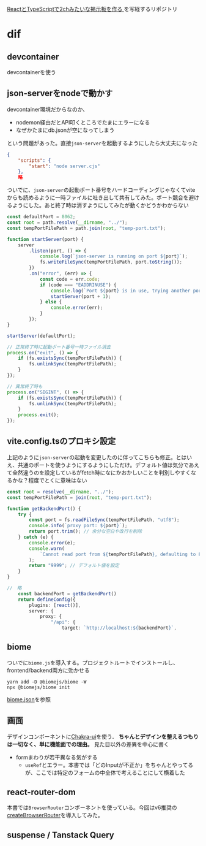 [ReactとTypeScriptで2chみたいな掲示板を作る ](https://techbookfest.org/product/uGAcppti6jMYVaKZSKjSLS?productVariantID=8Ee4JmqUGuhgD0f6fBzaW5)を写経するリポジトリ

# dif

## devcontainer
devcontainerを使う
## json-serverをnodeで動かす
devcontainer環境だからなのか、

- nodemon経由だとAPI叩くところでたまにエラーになる
- なぜかたまにdb.jsonが空になってしまう

という問題があった。直接`json-server`を起動するようにしたら大丈夫になった

```backend/package.json
{
    "scripts": {
        "start": "node server.cjs"
    },
    略
```

ついでに、`json-server`の起動ポート番号をハードコーディングじゃなくてviteからも読めるように一時ファイルに吐き出して共有してみた。ポート競合を避けるようにした。あと終了時は消すようにしてみたが動くかどうかわからない

```cjs
const defaultPort = 8062;
const root = path.resolve(__dirname, "../");
const tempPortFilePath = path.join(root, "temp-port.txt");

function startServer(port) {
	server
		.listen(port, () => {
			console.log(`json-server is running on port ${port}`);
			fs.writeFileSync(tempPortFilePath, port.toString());
		})
		.on("error", (err) => {
			const code = err.code;
			if (code === "EADDRINUSE") {
				console.log(`Port ${port} is in use, trying another port.`);
				startServer(port + 1);
			} else {
				console.error(err);
			}
		});
}

startServer(defaultPort);

// 正常終了時に起動ポート番号一時ファイル消去
process.on("exit", () => {
	if (fs.existsSync(tempPortFilePath)) {
		fs.unlinkSync(tempPortFilePath);
	}
});

// 異常終了時も
process.on("SIGINT", () => {
	if (fs.existsSync(tempPortFilePath)) {
		fs.unlinkSync(tempPortFilePath);
	}
	process.exit();
});
```

## vite.config.tsのプロキシ設定
上記のように`json-server`の起動を変更したのに伴ってこちらも修正。とはいえ、共通のポートを使うようにするようにしただけ。デフォルト値は気分であえて全然違うのを設定しているがfetch時になにかおかしいことを判別しやすくなるかな？程度でとくに意味はない

```ts:vite.config.ts
const root = resolve(__dirname, "../");
const tempPortFilePath = join(root, "temp-port.txt");

function getBackendPort() {
	try {
		const port = fs.readFileSync(tempPortFilePath, "utf8");
		console.info(`proxy port: ${port}`);
		return port.trim(); // 余分な空白や改行を削除
	} catch (e) {
		console.error(e);
		console.warn(
			`Cannot read port from ${tempPortFilePath}, defaulting to 8062`,
		);
		return "9999"; // デフォルト値を設定
	}
}

//　略
	const backendPort = getBackendPort()
	return defineConfig({
		plugins: [react()],
		server: {
			proxy: {
				"/api": {
					target: `http://localhost:${backendPort}`,
```

## biome

ついでに`biome.js`を導入する。プロジェクトルートでインストールし、frontend/backend両方に効かせる

```shell
yarn add -D @biomejs/biome -W
npx @biomejs/biome init
```

[biome.json](./biome.json)を参照

## 画面
デザインコンポーネントに[Chakra-ui](https://chakra-ui.com/)を使う． **ちゃんとデザインを整えるつもりは一切なく、単に機能面での理由。** 見た目以外の差異を中心に書く

- formまわりが若干異なる気がする
  - `useRef`とエラー。本書では「どのInputが不正か」をちゃんとやってるが、ここでは特定のフォームの中全体で考えることにして横着した

## react-router-dom
本書では`BrowserRouter`コンポーネントを使っている。今回はv6推奨の[createBrowserRouter](https://reactrouter.com/en/main/routers/create-browser-router)を導入してみた。

## suspense / Tanstack Query